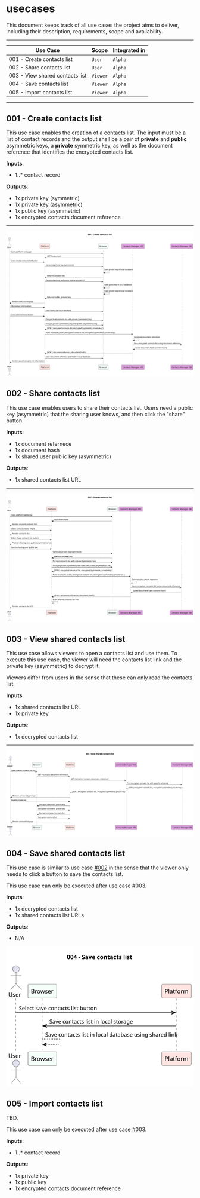 # usecases

This document keeps track of all use cases the project aims to deliver, including their description, requirements, scope and availability.

---

|Use Case|Scope|Integrated in|
|--------|-----|-------------|
|001 - Create contacts list|`User`|`Alpha`|
|002 - Share contacts list|`User`|`Alpha`|
|003 - View shared contacts list|`Viewer`|`Alpha`|
|004 - Save contacts list|`Viewer`|`Alpha`|
|005 - Import contacts list|`Viewer`|`Alpha`|

---

## 001 - Create contacts list

This use case enables the creation of a contacts list. The input must be a list of contact records and the output shall be a pair of **private** and **public** asymmetric keys, a **private** symmetric key, as well as the document reference that identifies the encrypted contacts list.

**Inputs**:

- 1..* contact record

**Outputs**:

- 1x private key (symmetric)
- 1x private key (asymmetric)
- 1x public key (asymmetric)
- 1x encrypted contacts document reference

---

![uml sequence diagram for use case #001](src/usecases/001-create-contacts-list.svg)

## 002 - Share contacts list

This use case enables users to share their contacts list. Users need a public key (asymmetric) that the sharing user knows, and then click the "share" button.

**Inputs**:

- 1x document refernece
- 1x document hash
- 1x shared user public key (asymmetric)

**Outputs**:

- 1x shared contacts list URL

---

![uml sequence diagram for use case #002](src/usecases/002-share-contacts-list.svg)

## 003 - View shared contacts list

This use case allows viewers to open a contacts list and use them. To execute this use case, the viewer will need the contacts list link and the private key (asymmetric) to decrypt it.

Viewers differ from users in the sense that these can only read the contacts list.

**Inputs**:

- 1x shared contacts list URL
- 1x private key 

**Outputs**:

- 1x decrypted contacts list

---

![uml sequence diagram for use case #003](src/usecases/003-view-shared-contacts-list.svg)

## 004 - Save shared contacts list

This use case is similar to use case [#002](#002---share-contacts-list) in the sense that the viewer only needs to click a button to save the contacts list.

This use case can only be executed after use case [#003](#003---view-shared-contacts-list).

**Inputs**:

- 1x decrypted contacts list
- 1x shared contacts list URLs

**Outputs**:

- N/A

![uml sequence diagram for use case #004](src/usecases/004-save-contacts-list.svg)

## 005 - Import contacts list

TBD.

This use case can only be executed after use case [#003](#003---view-shared-contacts-list).

**Inputs**:

- 1..* contact record

**Outputs**:

- 1x private key
- 1x public key
- 1x encrypted contacts document reference

<!-- ![uml sequence diagram for use case #005](src/usecases/005-import-contacts-list.svg) -->
